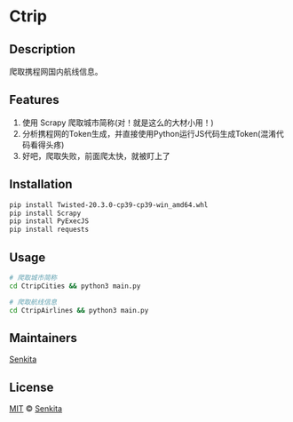 # Ctrip

## Description

爬取携程网国内航线信息。

## Features

1. 使用 Scrapy 爬取城市简称(对！就是这么的大材小用！)
2. 分析携程网的Token生成，并直接使用Python运行JS代码生成Token(混淆代码看得头疼)
3. 好吧，爬取失败，前面爬太快，就被盯上了

## Installation

```bash
pip install Twisted-20.3.0-cp39-cp39-win_amd64.whl
pip install Scrapy
pip install PyExecJS
pip install requests
```

## Usage

```bash
# 爬取城市简称
cd CtripCities && python3 main.py

# 爬取航线信息
cd CtripAirlines && python3 main.py
```

## Maintainers

[Senkita](https://github.com/Senkita)

## License

[MIT](https://github.com/Senkita/Ctrip/blob/main/LICENSE) © [Senkita](https://github.com/Senkita)
